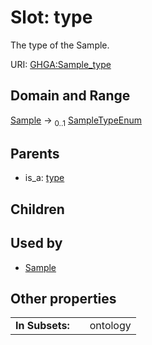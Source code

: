 
# Slot: type


The type of the Sample.

URI: [GHGA:Sample_type](https://w3id.org/GHGA/Sample_type)


## Domain and Range

[Sample](Sample.md) &#8594;  <sub>0..1</sub> [SampleTypeEnum](SampleTypeEnum.md)

## Parents

 *  is_a: [type](type.md)

## Children


## Used by

 * [Sample](Sample.md)

## Other properties

|  |  |  |
| --- | --- | --- |
| **In Subsets:** | | ontology |


